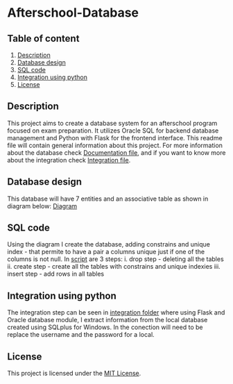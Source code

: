 # Afterschool-Database

## Table of content

1. [Description](#description)
2. [Database design](#database-design)
3. [SQL code](#sql-code)
4. [Integration using python](#integration)
5. [License](#license)
   
## Description
This project aims to create a database system for an afterschool program focused on exam preparation. It utilizes Oracle SQL for backend database management and Python with Flask for the frontend interface.
This readme file will contain general information about this project. For more information about the database check [Documentation file](Documentatie.docx), and if you want to know more about the integration check [Integration file](Documentatie_integrare.docx).

## Database design
This database will have 7 entities and an associative table as shown in diagram below:
[Diagram](conceptuala-1.png)

## SQL code
Using the diagram I create the database, adding constrains and unique index - that permite to have a pair a columns unique just if one of the columns is not null.
In [script](script.sql) are 3 steps:
  i. drop step - deleting all the tables
  ii. create step - create all the tables with constrains and unique indexies
  iii. insert step - add rows in all tables

## Integration using python
The integration step can be seen in [integration folder](integrare) where using Flask and Oracle database module, I extract information from the local database created using SQLplus for Windows. In the conection will need to be replace the username and the password for a local. 

## License
This project is licensed under the [MIT License](LICENSE).
  
